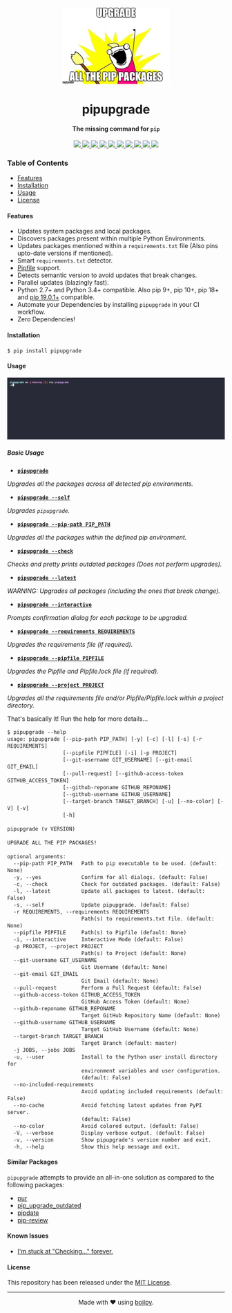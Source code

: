 <div align="center">
    <img src=".github/assets/meme.jpg" width="250">
    <h1>
        pipupgrade
    </h1>
    <h4>The missing command for <code>pip</code></h4>
</div>

<p align="center">
    <a href="https://travis-ci.org/achillesrasquinha/pipupgrade">
        <img src="https://img.shields.io/travis/achillesrasquinha/pipupgrade.svg?style=flat-square">
    </a>
    <a href="https://ci.appveyor.com/project/achillesrasquinha/pipupgrade">
        <img src="https://img.shields.io/appveyor/ci/achillesrasquinha/pipupgrade.svg?style=flat-square&logo=appveyor">
    </a>
    <a href="https://coveralls.io/github/achillesrasquinha/pipupgrade">
        <img src="https://img.shields.io/coveralls/github/achillesrasquinha/pipupgrade.svg?style=flat-square">
    </a>
    <a href="https://pypi.org/project/pipupgrade/">
		<img src="https://img.shields.io/pypi/v/pipupgrade.svg?style=flat-square">
	</a>
    <a href="https://pypi.org/project/pipupgrade/">
		<img src="https://img.shields.io/pypi/l/pipupgrade.svg?style=flat-square">
	</a>
    <a href="https://pypi.org/project/pipupgrade/">
		<img src="https://img.shields.io/pypi/pyversions/pipupgrade.svg?style=flat-square">
	</a>
    <a href="https://hub.docker.com/r/achillesrasquinha/pipupgrade">
		<img src="https://img.shields.io/docker/build/achillesrasquinha/pipupgrade.svg?style=flat-square&logo=docker">
	</a>
    <a href="https://git.io/boilpy">
      <img src="https://img.shields.io/badge/made%20with-boilpy-red.svg?style=flat-square">
    </a>
	<a href="https://saythanks.io/to/achillesrasquinha">
		<img src="https://img.shields.io/badge/Say%20Thanks-🦉-1EAEDB.svg?style=flat-square">
	</a>
	<a href="https://paypal.me/achillesrasquinha">
		<img src="https://img.shields.io/badge/donate-💵-f44336.svg?style=flat-square">
	</a>
</p>

### Table of Contents
* [Features](#Features)
* [Installation](#installation)
* [Usage](#usage)
* [License](#license)

#### Features
* Updates system packages and local packages.
* Discovers packages present within multiple Python Environments.
* Updates packages mentioned within a `requirements.txt` file (Also pins upto-date versions if mentioned).
* Smart `requirements.txt` detector.
* [Pipfile](https://github.com/pypa/pipenv) support.
* Detects semantic version to avoid updates that break changes.
* Parallel updates (blazingly fast).
* Python 2.7+ and Python 3.4+ compatible. Also pip 9+, pip 10+, pip 18+ and [pip 19.0.1+](https://github.com/pypa/pip/issues/6158) compatible.
* Automate your Dependencies by installing `pipupgrade` in your CI workflow.
* Zero Dependencies!

#### Installation

```shell
$ pip install pipupgrade
```

#### Usage

<div align="center">
    <img src=".github/assets/demo.gif">
</div>

##### Basic Usage

* [**`pipupgrade`**](https://git.io/pipupgrade)

*Upgrades all the packages across all detected pip environments.*

* [**`pipupgrade --self`**](https://git.io/pipupgrade)

*Upgrades `pipupgrade`.*

* [**`pipupgrade --pip-path PIP_PATH`**](https://git.io/pipupgrade)

*Upgrades all the packages within the defined pip environment.*

* [**`pipupgrade --check`**](https://git.io/pipupgrade)

*Checks and pretty prints outdated packages (Does not perform upgrades).*

* [**`pipupgrade --latest`**](https://git.io/pipupgrade)

*WARNING: Upgrades all packages (including the ones that break change).*

* [**`pipupgrade --interactive`**](https://git.io/pipupgrade)

*Prompts confirmation dialog for each package to be upgraded.*

* [**`pipupgrade --requirements REQUIREMENTS`**](https://git.io/pipupgrade)

*Upgrades the requirements file (if required).*

* [**`pipupgrade --pipfile PIPFILE`**](https://git.io/pipupgrade)

*Upgrades the Pipfile and Pipfile.lock file (if required).*

* [**`pipupgrade --project PROJECT`**](https://git.io/pipupgrade)

*Upgrades all the requirements file and/or Pipfile/Pipfile.lock within a project directory.*

That's basically it! Run the help for more details...

```
$ pipupgrade --help
usage: pipupgrade [--pip-path PIP_PATH] [-y] [-c] [-l] [-s] [-r REQUIREMENTS]
                  [--pipfile PIPFILE] [-i] [-p PROJECT]
                  [--git-username GIT_USERNAME] [--git-email GIT_EMAIL]
                  [--pull-request] [--github-access-token GITHUB_ACCESS_TOKEN]
                  [--github-reponame GITHUB_REPONAME]
                  [--github-username GITHUB_USERNAME]
                  [--target-branch TARGET_BRANCH] [-u] [--no-color] [-V] [-v]
                  [-h]

pipupgrade (v VERSION)

UPGRADE ALL THE PIP PACKAGES!

optional arguments:
  --pip-path PIP_PATH   Path to pip executable to be used. (default: None)
  -y, --yes             Confirm for all dialogs. (default: False)
  -c, --check           Check for outdated packages. (default: False)
  -l, --latest          Update all packages to latest. (default: False)
  -s, --self            Update pipupgrade. (default: False)
  -r REQUIREMENTS, --requirements REQUIREMENTS
                        Path(s) to requirements.txt file. (default: None)
  --pipfile PIPFILE     Path(s) to Pipfile (default: None)
  -i, --interactive     Interactive Mode (default: False)
  -p PROJECT, --project PROJECT
                        Path(s) to Project (default: None)
  --git-username GIT_USERNAME
                        Git Username (default: None)
  --git-email GIT_EMAIL
                        Git Email (default: None)
  --pull-request        Perform a Pull Request (default: False)
  --github-access-token GITHUB_ACCESS_TOKEN
                        GitHub Access Token (default: None)
  --github-reponame GITHUB_REPONAME
                        Target GitHub Repository Name (default: None)
  --github-username GITHUB_USERNAME
                        Target GitHub Username (default: None)
  --target-branch TARGET_BRANCH
                        Target Branch (default: master)
  -j JOBS, --jobs JOBS
  -u, --user            Install to the Python user install directory for
                        environment variables and user configuration.
                        (default: False)
  --no-included-requirements
                        Avoid updating included requirements (default: False)
  --no-cache            Avoid fetching latest updates from PyPI server.
                        (default: False)
  --no-color            Avoid colored output. (default: False)
  -V, --verbose         Display verbose output. (default: False)
  -v, --version         Show pipupgrade's version number and exit.
  -h, --help            Show this help message and exit.
```

#### Similar Packages

`pipupgrade` attempts to provide an all-in-one solution as compared to the following packages:

* [pur](https://github.com/alanhamlett/pip-update-requirements)
* [pip_upgrade_outdated](https://github.com/defjaf/pip_upgrade_outdated)
* [pipdate](https://github.com/nschloe/pipdate)
* [pip-review](https://github.com/jgonggrijp/pip-review)

#### Known Issues

* [I'm stuck at "Checking..." forever.](https://github.com/achillesrasquinha/pipupgrade/issues/30)

#### License

This repository has been released under the [MIT License](LICENSE).

---

<div align="center">
  Made with ❤️ using <a href="https://git.io/boilpy">boilpy</a>.
</div>